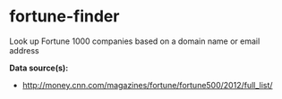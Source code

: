 fortune-finder
==============

Look up Fortune 1000 companies based on a domain name or email address

**Data source(s):**
* http://money.cnn.com/magazines/fortune/fortune500/2012/full_list/
